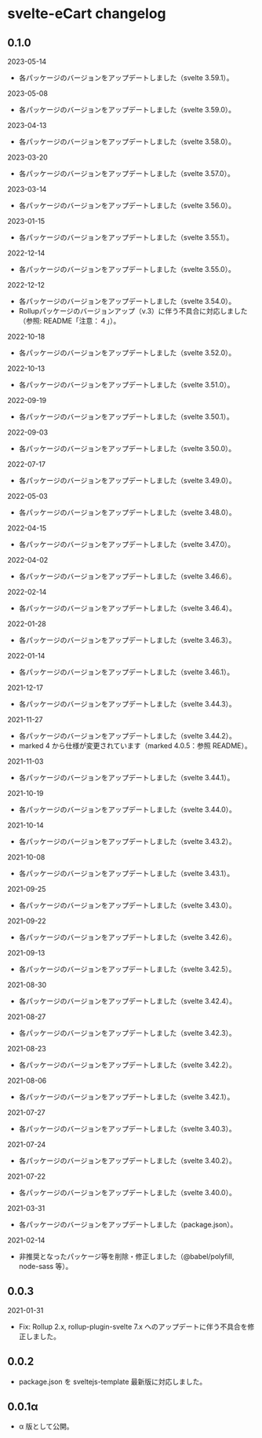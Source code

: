 # svelte-eCart changelog

## 0.1.0

2023-05-14  
- 各パッケージのバージョンをアップデートしました（svelte 3.59.1）。

2023-05-08  
- 各パッケージのバージョンをアップデートしました（svelte 3.59.0）。

2023-04-13  
- 各パッケージのバージョンをアップデートしました（svelte 3.58.0）。

2023-03-20  
- 各パッケージのバージョンをアップデートしました（svelte 3.57.0）。

2023-03-14  
- 各パッケージのバージョンをアップデートしました（svelte 3.56.0）。

2023-01-15  
- 各パッケージのバージョンをアップデートしました（svelte 3.55.1）。

2022-12-14  
- 各パッケージのバージョンをアップデートしました（svelte 3.55.0）。

2022-12-12  
- 各パッケージのバージョンをアップデートしました（svelte 3.54.0）。
- Rollupパッケージのバージョンアップ（v.3）に伴う不具合に対応しました（参照: README「注意：４」）。

2022-10-18  
- 各パッケージのバージョンをアップデートしました（svelte 3.52.0）。

2022-10-13  
- 各パッケージのバージョンをアップデートしました（svelte 3.51.0）。

2022-09-19  
- 各パッケージのバージョンをアップデートしました（svelte 3.50.1）。

2022-09-03  
- 各パッケージのバージョンをアップデートしました（svelte 3.50.0）。

2022-07-17  
- 各パッケージのバージョンをアップデートしました（svelte 3.49.0）。

2022-05-03  
- 各パッケージのバージョンをアップデートしました（svelte 3.48.0）。

2022-04-15  
- 各パッケージのバージョンをアップデートしました（svelte 3.47.0）。

2022-04-02  
- 各パッケージのバージョンをアップデートしました（svelte 3.46.6）。

2022-02-14  
- 各パッケージのバージョンをアップデートしました（svelte 3.46.4）。

2022-01-28  
- 各パッケージのバージョンをアップデートしました（svelte 3.46.3）。

2022-01-14  
- 各パッケージのバージョンをアップデートしました（svelte 3.46.1）。

2021-12-17  
- 各パッケージのバージョンをアップデートしました（svelte 3.44.3）。

2021-11-27  
- 各パッケージのバージョンをアップデートしました（svelte 3.44.2）。
- marked 4 から仕様が変更されています（marked 4.0.5：参照 README）。

2021-11-03  
- 各パッケージのバージョンをアップデートしました（svelte 3.44.1）。

2021-10-19  
- 各パッケージのバージョンをアップデートしました（svelte 3.44.0）。

2021-10-14  
- 各パッケージのバージョンをアップデートしました（svelte 3.43.2）。

2021-10-08  
- 各パッケージのバージョンをアップデートしました（svelte 3.43.1）。

2021-09-25  
- 各パッケージのバージョンをアップデートしました（svelte 3.43.0）。

2021-09-22  
- 各パッケージのバージョンをアップデートしました（svelte 3.42.6）。

2021-09-13  
- 各パッケージのバージョンをアップデートしました（svelte 3.42.5）。

2021-08-30  
- 各パッケージのバージョンをアップデートしました（svelte 3.42.4）。

2021-08-27  
- 各パッケージのバージョンをアップデートしました（svelte 3.42.3）。

2021-08-23  
- 各パッケージのバージョンをアップデートしました（svelte 3.42.2）。

2021-08-06  
- 各パッケージのバージョンをアップデートしました（svelte 3.42.1）。

2021-07-27  
- 各パッケージのバージョンをアップデートしました（svelte 3.40.3）。

2021-07-24  
- 各パッケージのバージョンをアップデートしました（svelte 3.40.2）。

2021-07-22  
- 各パッケージのバージョンをアップデートしました（svelte 3.40.0）。

2021-03-31  
- 各パッケージのバージョンをアップデートしました（package.json）。

2021-02-14  
- 非推奨となったパッケージ等を削除・修正しました（@babel/polyfill, node-sass 等）。

## 0.0.3
2021-01-31  
- Fix: Rollup 2.x, rollup-plugin-svelte 7.x へのアップデートに伴う不具合を修正しました。

## 0.0.2

- package.json を sveltejs-template 最新版に対応しました。

## 0.0.1α

- α 版として公開。
